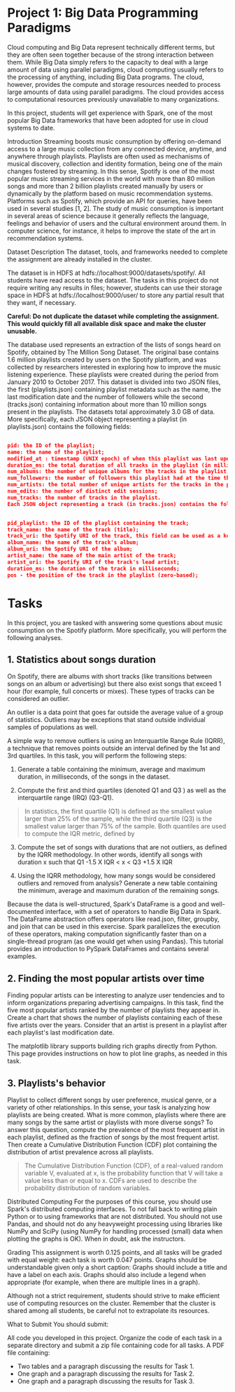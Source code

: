 # Project 1: Big Data Programming Paradigms

Cloud computing and Big Data represent technically different terms, but they are often seen together because of the strong interaction between them. While Big Data simply refers to the capacity to deal with a large amount of data using parallel paradigms, cloud computing usually refers to the processing of anything, including Big Data programs. The cloud, however, provides the compute and storage resources needed to process large amounts of data using parallel paradigms. The cloud provides access to computational resources previously unavailable to many organizations.

In this project, students will get experience with Spark, one of the most popular Big Data frameworks that have been adopted for use in cloud systems to date.

Introduction
Streaming boosts music consumption by offering on-demand access to a large music collection from any connected device, anytime, and anywhere through playlists. Playlists are often used as mechanisms of musical discovery, collection and identity formation, being one of the main changes fostered by streaming. In this sense, Spotify is one of the most popular music streaming services in the world with more than 80 million songs and more than 2 billion playlists created manually by users or dynamically by the platform based on music recommendation systems. Platforms such as Spotify, which provide an API for queries, have been used in several studies [1, 2]. The study of music consumption is important in several areas of science because it generally reflects the language, feelings and behavior of users and the cultural environment around them. In computer science, for instance, it helps to improve the state of the art in recommendation systems.

Dataset Description
The dataset, tools, and frameworks needed to complete the assignment are already installed in the cluster.

The dataset is in HDFS at hdfs://localhost:9000/datasets/spotify/. All students have read access to the dataset. The tasks in this project do not require writing any results in files; however, students can use their storage space in HDFS at hdfs://localhost:9000/user/<netid> to store any partial result that they want, if necessary.

**Careful: Do not duplicate the dataset while completing the assignment. This would quickly fill all available disk space and make the cluster unusable.**

The database used represents an extraction of the lists of songs heard on Spotify, obtained by The Million Song Dataset. The original base contains 1.6 million playlists created by users on the Spotify platform, and was collected by researchers interested in exploring how to improve the music listening experience. These playlists were created during the period from January 2010 to October 2017. This dataset is divided into two JSON files, the first (playlists.json) containing playlist metadata such as the name, the last modification date and the number of followers while the second (tracks.json) containing information about more than 10 million songs present in the playlists. The datasets total approximately 3.0 GB of data. More specifically, each JSON object representing a playlist (in playlists.json) contains the following fields:
```json

pid: the ID of the playlist;
name: the name of the playlist;
modified_at : timestamp (UNIX epoch) of when this playlist was last updated;
duration_ms: the total duration of all tracks in the playlist (in milliseconds);
num_albums: the number of unique albums for the tracks in the playlist;
num_followers: the number of followers this playlist had at the time the database was created;
num_artists: the total number of unique artists for the tracks in the playlist;
num_edits: the number of distinct edit sessions;
num_tracks: the number of tracks in the playlist.
Each JSON object representing a track (in tracks.json) contains the following fields:

```

```json

pid_playlist: the ID of the playlist containing the track;
track_name: the name of the track (title);
track_uri: the Spotify URI of the track, this field can be used as a key to identify individual songs in the dataset (in other words, each track has a single unique URI)
album_name: the name of the track's album;
album_uri: the Spotify URI of the album;
artist_name: the name of the main artist of the track;
artist_uri: the Spotify URI of the track's lead artist;
duration_ms: the duration of the track in milliseconds;
pos - the position of the track in the playlist (zero-based);
```

# Tasks
In this project, you are tasked with answering some questions about music consumption on the Spotify platform. More specifically, you will perform the following analyses.

## 1. Statistics about songs duration

On Spotify, there are albums with short tracks (like transitions between songs on an album or advertising) but there also exist songs that exceed 1 hour (for example, full concerts or mixes). These types of tracks can be considered an outlier.

An outlier is a data point that goes far outside the average value of a group of statistics. Outliers may be exceptions that stand outside individual samples of populations as well.

A simple way to remove outliers is using an Interquartile Range Rule (IQRR), a technique that removes points outside an interval defined by the 1st and 3rd quartiles. In this task, you will perform the following steps:

1. Generate a table containing the minimum, average and maximum duration, in milliseconds, of the songs in the dataset.

2. Compute the first and third quartiles (denoted Q1 and Q3 )  as well as the interquartile range (IRQ) (Q3-Q1).

> In statistics, the first quartile (Q1) is defined as the smallest value larger than 25% of the sample, while the third quartile (Q3) is the smallest value larger than 75% of the sample. Both quantiles are used to compute the IQR metric, defined by 

3. Compute the set of songs with durations that are not outliers, as defined by the IQRR methodology. In other words, identify all songs with duration x such that Q1 -1.5 X IQR < x < Q3 +1.5 X IQR

4. Using the IQRR methodology, how many songs would be considered outliers and removed from analysis? Generate a new table containing the minimum, average and maximum duration of the remaining songs.

Because the data is well-structured, Spark's DataFrame is a good and well-documented interface, with a set of operators to handle Big Data in Spark. The DataFrame abstraction offers operators like read.json, filter, groupby, and join that can be used in this exercise. Spark parallelizes the execution of these operators, making computation significantly faster than on a single-thread program (as one would get when using Pandas). This tutorial provides an introduction to PySpark DataFrames and contains several examples.

## 2. Finding the most popular artists over time

Finding popular artists can be interesting to analyze user tendencies and to inform organizations preparing advertising campaigns. In this task, find the five most popular artists ranked by the number of playlists they appear in. Create a chart that shows the number of playlists containing each of these five artists over the years. Consider that an artist is present in a playlist after each playlist's last modification date.

The matplotlib library supports building rich graphs directly from Python. This page provides instructions on how to plot line graphs, as needed in this task.

## 3. Playlists's behavior

Playlist to collect different songs by user preference, musical genre, or a variety of other relationships. In this sense, your task is analyzing how playlists are being created. What is more common, playlists where there are many songs by the same artist or playlists with more diverse songs? To answer this question, compute the prevalence of the most frequent artist in each playlist, defined as the fraction of songs by the most frequent artist. Then create a Cumulative Distribution Function (CDF) plot containing the distribution of artist prevalence across all playlists.

> The Cumulative Distribution Function (CDF), of a real-valued random variable V, evaluated at x, is the probability function that V will take a value less than or equal to x. CDFs are used to describe the probability distribution of random variables.

Distributed Computing
For the purposes of this course, you should use Spark's distributed computing interfaces. To not fall back to writing plain Python or to using frameworks that are not distributed. You should not use Pandas, and should not do any heavyweight processing using libraries like NumPy and SciPy (using NumPy for handling processed (small) data when plotting the graphs is OK). When in doubt, ask the instructors.

Grading
This assignment is worth 0.125 points, and all tasks will be graded with equal weight: each task is worth 0.047 points. Graphs should be understandable given only a short caption: Graphs should include a title and have a label on each axis. Graphs should also include a legend when appropriate (for example, when there are multiple lines in a graph).

Although not a strict requirement, students should strive to make efficient use of computing resources on the cluster. Remember that the cluster is shared among all students, be careful not to extrapolate its resources.

What to Submit
You should submit:

All code you developed in this project. Organize the code of each task in a separate directory and submit a zip file containing code for all tasks.
A PDF file containing:
- Two tables and a paragraph discussing the results for Task 1.
- One graph and a paragraph discussing the results for Task 2.
- One graph and a paragraph discussing the results for Task 3.